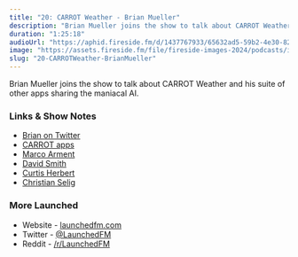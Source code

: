 ```yaml
---
title: "20: CARROT Weather - Brian Mueller"
description: "Brian Mueller joins the show to talk about CARROT Weather and his suite of other apps sharing the maniacal AI."
duration: "1:25:18"
audioUrl: "https://aphid.fireside.fm/d/1437767933/65632ad5-59b2-4e30-82d1-13845dce07dd/f3e9b1ed-4be2-4f8f-9c6d-595a40229d87.mp3"
image: "https://assets.fireside.fm/file/fireside-images-2024/podcasts/images/6/65632ad5-59b2-4e30-82d1-13845dce07dd/episodes/f/f3e9b1ed-4be2-4f8f-9c6d-595a40229d87/cover.jpg?v=1"
slug: "20-CARROTWeather-BrianMueller"
---
```


<p>Brian Mueller joins the show to talk about CARROT Weather and his suite of other apps sharing the maniacal AI.</p>

<h3>Links &amp; Show Notes</h3>

<ul>
<li><a href="https://twitter.com/BrianMueller333" rel="nofollow">Brian on Twitter</a></li>
<li><a href="https://www.meetcarrot.com" rel="nofollow">CARROT apps</a></li>
<li><a href="https://twitter.com/marcoarment" rel="nofollow">Marco Arment</a></li>
<li><a href="https://twitter.com/_DavidSmith" rel="nofollow">David Smith</a></li>
<li><a href="https://twitter.com/parrots" rel="nofollow">Curtis Herbert</a></li>
<li><a href="https://twitter.com/ChristianSelig" rel="nofollow">Christian Selig</a></li>
</ul>

<h3>More Launched</h3>

<ul>
<li>Website - <a href="https://launchedfm.com" rel="nofollow">launchedfm.com</a></li>
<li>Twitter - <a href="https://twitter.com/launchedfm" rel="nofollow">@LaunchedFM</a></li>
<li>Reddit - <a href="https://www.reddit.com/r/LaunchedFM/" rel="nofollow">/r/LaunchedFM</a></li>
</ul>
